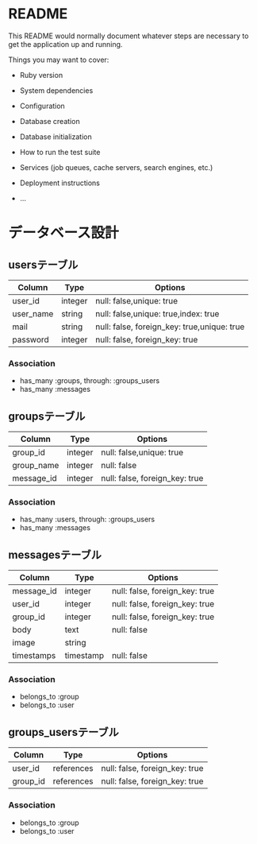 # README

This README would normally document whatever steps are necessary to get the
application up and running.

Things you may want to cover:

* Ruby version

* System dependencies

* Configuration

* Database creation

* Database initialization

* How to run the test suite

* Services (job queues, cache servers, search engines, etc.)

* Deployment instructions

* ...
# データベース設計
## usersテーブル

|Column|Type|Options|
|------|----|-------|
|user_id|integer|null: false,unique: true|
|user_name|string|null: false,unique: true,index: true|
|mail|string|null: false, foreign_key: true,unique: true|
|password|integer|null: false, foreign_key: true|


### Association
- has_many :groups, through: :groups_users
- has_many :messages

## groupsテーブル

|Column|Type|Options|
|------|----|-------|
|group_id|integer|null: false,unique: true|
|group_name|integer|null: false|
|message_id|integer|null: false, foreign_key: true|

### Association
- has_many :users, through: :groups_users
- has_many :messages

## messagesテーブル

|Column|Type|Options|
|------|----|-------|
|message_id|integer|null: false, foreign_key: true|
|user_id|integer|null: false, foreign_key: true|
|group_id|integer|null: false, foreign_key: true|
|body|text|null: false|
|image|string||
|timestamps|timestamp|null: false|


### Association
- belongs_to :group
- belongs_to :user

## groups_usersテーブル

|Column|Type|Options|
|------|----|-------|
|user_id|references|null: false, foreign_key: true|
|group_id|references|null: false, foreign_key: true|

### Association
- belongs_to :group
- belongs_to :user
